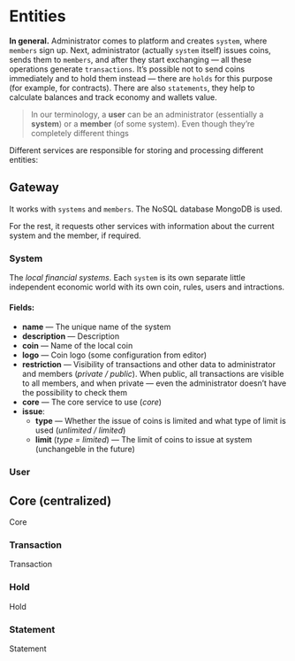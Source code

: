 # Entities

**In general.** Administrator comes to platform and creates `system`, where `members` sign up.
Next, administrator (actually `system` itself) issues coins, sends them to `members`, and after they start exchanging — all these operations generate `transactions`.
It’s possible not to send coins immediately and to hold them instead — there are `holds` for this purpose (for example, for contracts).
There are also `statements`, they help to calculate balances and track economy and wallets value.

> In our terminology, a **user** can be an administrator (essentially a **system**) or a **member** (of some system). Even though they’re completely different things

Different services are responsible for storing and processing different entities:

## Gateway

It works with `systems` and `members`. The NoSQL database MongoDB is used.

For the rest, it requests other services with information about the current system and the member, if required.

### System

The *local financial systems*. Each `system` is its own separate little independent economic world with its own coin, rules, users and intractions.

#### Fields:
- **name** — The unique name of the system
- **description** — Description
- **coin** — Name of the local coin
- **logo** — Coin logo (some configuration from editor)
- **restriction** — Visibility of transactions and other data to administrator and members (*private / public*). When public, all transactions are visible to all members, and when private — even the administrator doesn’t have the possibility to check them
- **core** — The core service to use (*core*)
- **issue**:
  - **type** — Whether the issue of coins is limited and what type of limit is used (*unlimited / limited*)
  - **limit** (*type = limited*) — The limit of coins to issue at system (unchangeble in the future)

### User

## Core (centralized)

Core

### Transaction

Transaction

### Hold

Hold

### Statement

Statement
